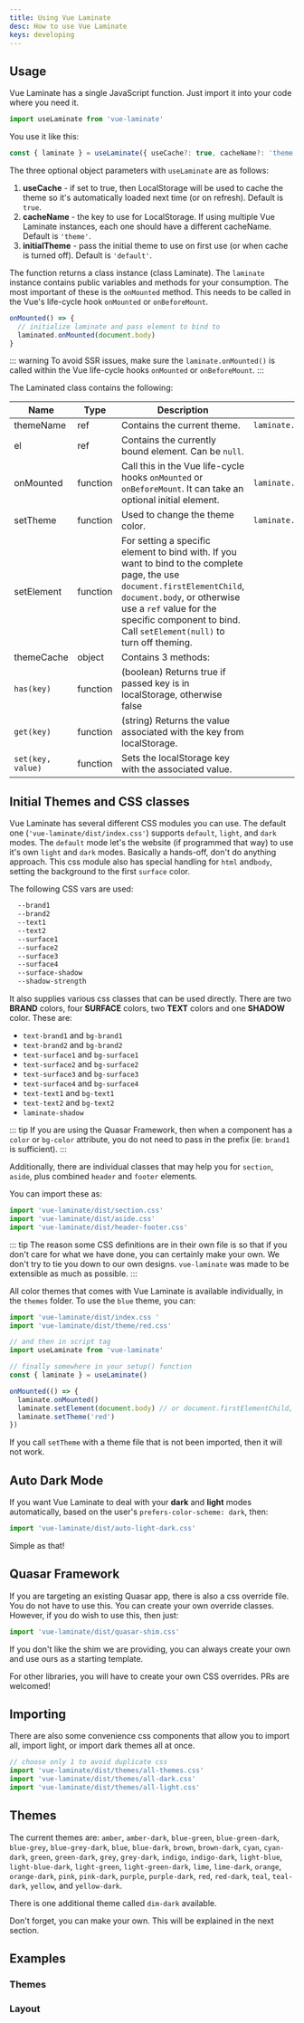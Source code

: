 ```yaml
---
title: Using Vue Laminate
desc: How to use Vue Laminate
keys: developing
---
```


## Usage

Vue Laminate has a single JavaScript function. Just import it into your code where you need it.

```js
import useLaminate from 'vue-laminate'
```

You use it like this:

```js
const { laminate } = useLaminate({ useCache?: true, cacheName?: 'theme', initialTheme?: 'default' })
```

The three optional object parameters with `useLaminate` are as follows:

1. **useCache** - if set to true, then LocalStorage will be used to cache the theme so it's automatically loaded next time (or on refresh). Default is `true`.
2. **cacheName** - the key to use for LocalStorage. If using multiple Vue Laminate instances, each one should have a different cacheName. Default is `'theme'`.
3. **initialTheme** - pass the initial theme to use on first use (or when cache is turned off). Default is `'default'`.

The function returns a class instance (class Laminate). The `laminate` instance contains public variables and methods for your consumption. The most important of these is the `onMounted` method. This needs to be called in the Vue's life-cycle hook `onMounted` or `onBeforeMount`.

```js
onMounted() => {
  // initialize laminate and pass element to bind to
  laminated.onMounted(document.body)
}
```

::: warning
To avoid SSR issues, make sure the `laminate.onMounted()` is called within the Vue life-cycle hooks `onMounted` or `onBeforeMount`.
:::

The Laminated class contains the following:

| Name | Type | Description | Example |
| --- | --- | --- | --- |
| themeName | ref | Contains the current theme. | `laminate.themeName.value` |
| el | ref | Contains the currently bound element. Can be `null`. | |
| onMounted | function | Call this in the Vue life-cycle hooks `onMounted` or `onBeforeMount`. It can take an optional initial element. | `laminate.onMounted(document.body)` |
| setTheme | function | Used to change the theme color. | `laminate.setTheme('red')` |
| setElement | function | For setting a specific element to bind with. If you want to bind to the complete page, the use `document.firstElementChild`, `document.body`, or otherwise use a `ref` value for the specific component to bind. Call `setElement(null)` to turn off theming. | |
| themeCache | object | Contains 3 methods: | |
| `has(key)` | function | (boolean) Returns true if passed key is in localStorage, otherwise false | |
| `get(key)` | function | (string) Returns the value associated with the key from localStorage. | |
| `set(key, value)` | function | Sets the localStorage key with the associated value. | |

## Initial Themes and CSS classes

Vue Laminate has several different CSS modules you can use. The default one (`'vue-laminate/dist/index.css'`) supports `default`, `light`, and `dark` modes. The `default` mode let's the website (if programmed that way) to use it's own `light` and `dark` modes. Basically a hands-off, don't do anything approach. This css module also has special handling for `html` and`body`, setting the background to the first `surface` color.

The following CSS vars are used:

```css
  --brand1
  --brand2
  --text1
  --text2
  --surface1
  --surface2
  --surface3
  --surface4
  --surface-shadow
  --shadow-strength
```

It also supplies various css classes that can be used directly. There are two **BRAND** colors, four **SURFACE** colors, two **TEXT** colors and one **SHADOW** color. These are:

- `text-brand1` and `bg-brand1`
- `text-brand2` and `bg-brand2`
- `text-surface1` and `bg-surface1`
- `text-surface2` and `bg-surface2`
- `text-surface3` and `bg-surface3`
- `text-surface4` and `bg-surface4`
- `text-text1` and `bg-text1`
- `text-text2` and `bg-text2`
- `laminate-shadow`

::: tip
If you are using the Quasar Framework, then when a component has a `color` or `bg-color` attribute, you do not need to pass in the prefix (ie: `brand1` is sufficient).
:::

Additionally, there are individual classes that may help you for `section`, `aside`, plus combined `header` and `footer` elements.

You can import these as:

```js
import 'vue-laminate/dist/section.css'
import 'vue-laminate/dist/aside.css'
import 'vue-laminate/dist/header-footer.css'
```

::: tip
The reason some CSS definitions are in their own file is so that if you don't care for what we have done, you can certainly make your own. We don't try to tie you down to our own designs. `vue-laminate` was made to be extensible as much as possible.
:::

All color themes that comes with Vue Laminate is available individually, in the `themes` folder. To use the `blue` theme, you can:

```js
import 'vue-laminate/dist/index.css '
import 'vue-laminate/dist/theme/red.css'

// and then in script tag
import useLaminate from 'vue-laminate'

// finally somewhere in your setup() function
const { laminate } = useLaminate()

onMounted(() => {
  laminate.onMounted()
  laminate.setElement(document.body) // or document.firstElementChild, if you like
  laminate.setTheme('red')
})
```

If you call `setTheme` with a theme file that is not been imported, then it will not work.

## Auto Dark Mode

If you want Vue Laminate to deal with your **dark** and **light** modes automatically, based on the user's `prefers-color-scheme: dark`, then:

```js
import 'vue-laminate/dist/auto-light-dark.css'
```

Simple as that!

## Quasar Framework

If you are targeting an existing Quasar app, there is also a css override file. You do not have to use this. You can create your own override classes. However, if you do wish to use this, then just:

```js
import 'vue-laminate/dist/quasar-shim.css'
```

If you don't like the shim we are providing, you can always create your own and use ours as a starting template.

For other libraries, you will have to create your own CSS overrides. PRs are welcomed!

## Importing

There are also some convenience css components that allow you to import all, import light, or import dark themes all at once.

```js
// choose only 1 to avoid duplicate css
import 'vue-laminate/dist/themes/all-themes.css'
import 'vue-laminate/dist/themes/all-dark.css'
import 'vue-laminate/dist/themes/all-light.css'
```

## Themes

The current themes are: `amber`, `amber-dark`, `blue-green`, `blue-green-dark`, `blue-grey`, `blue-grey-dark`, `blue`, `blue-dark`, `brown`, `brown-dark`, `cyan`, `cyan-dark`, `green`, `green-dark`, `grey`, `grey-dark`, `indigo`, `indigo-dark`, `light-blue`, `light-blue-dark`, `light-green`, `light-green-dark`, `lime`, `lime-dark`, `orange`, `orange-dark`, `pink`, `pink-dark`, `purple`, `purple-dark`, `red`, `red-dark`, `teal`, `teal-dark`, `yellow`, and `yellow-dark`.

There is one additional theme called `dim-dark` available.

Don't forget, you can make your own. This will be explained in the next section.

## Examples

### Themes

<example-viewer
title=""
file="Themes"
codepen-title="vue-laminate"
class="bg-surface2"
/>

### Layout

<example-viewer
title=""
file="Layout"
codepen-title="vue-laminate"
class="bg-surface2"
/>